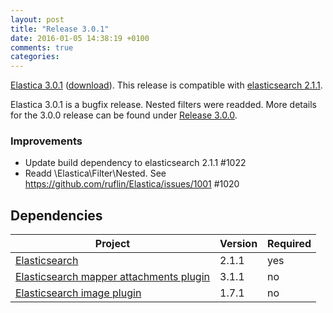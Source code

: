 ```yaml
---
layout: post
title: "Release 3.0.1"
date: 2016-01-05 14:38:19 +0100
comments: true
categories:
---
```




[Elastica 3.0.1](https://github.com/ruflin/Elastica/tree/3.0.1) ([download](https://github.com/ruflin/Elastica/releases/tag/3.0.1)). This release is compatible with [elasticsearch 2.1.1](https://www.elastic.co/guide/en/elasticsearch/reference/2.1/release-notes-2.1.1.html).

Elastica 3.0.1 is a bugfix release. Nested filters were readded. More details for the 3.0.0 release can be found under [Release 3.0.0]( http://elastica.io/2016/01/04/release-3-dot-0-0/).

### Improvements
- Update build dependency to elasticsearch 2.1.1 #1022
- Readd \Elastica\Filter\Nested. See https://github.com/ruflin/Elastica/issues/1001 #1020


## Dependencies

| Project | Version | Required |
|---------|---------|----------|
|[Elasticsearch](https://github.com/elasticsearch/elasticsearch/tree/v2.1.1)|2.1.1|yes|
|[Elasticsearch mapper attachments plugin](https://github.com/elasticsearch/elasticsearch-mapper-attachments/tree/v3.1.1)|3.1.1|no|
|[Elasticsearch image plugin](https://github.com/Jmoati/elasticsearch-image/releases/tag/1.7.1)|1.7.1|no|
